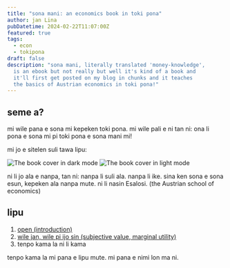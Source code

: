 ```yaml
---
title: "sona mani: an economics book in toki pona"
author: jan Lina
pubDatetime: 2024-02-22T11:07:00Z
featured: true
tags:
  - econ
  - tokipona
draft: false
description: "sona mani, literally translated 'money-knowledge',
  is an ebook but not really but well it's kind of a book and
  it'll first get posted on my blog in chunks and it teaches
  the basics of Austrian economics in toki pona!"
---
```


## seme a?

mi wile pana e sona mi kepeken toki pona. mi wile pali e ni tan
ni: ona li pona e sona mi pi toki pona e sona mani mi!

mi jo e sitelen suli tawa lipu:

![The book cover in dark mode](@assets/images/lipu-sona-mani-pimeja.png)
![The book cover in light mode](@assets/images/lipu-sona-mani-walo.png)

ni li jo ala e nanpa, tan ni: nanpa li suli ala. nanpa li ike.
sina ken sona e sona esun, kepeken ala nanpa mute. ni li nasin
Esalosi. (the Austrian school of economics)

## lipu

1. [open (introduction)](/posts/sona-mani-1/)
2. [wile jan, wile pi ijo sin (subjective value, marginal utility)](/posts/sona-mani-2/)
3. tenpo kama la ni li kama

tenpo kama la mi pana e lipu mute. mi pana e nimi lon ma ni.
